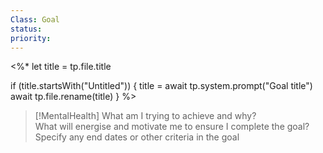 ```yaml
---
Class: Goal
status: 
priority: 
---
```

<%*
let title = tp.file.title

if (title.startsWith("Untitled")) {
	title = await tp.system.prompt("Goal title")
	await tp.file.rename(title)
}
%>

>[!MentalHealth] 
What am I trying to achieve and why?  
 What will energise and motivate me to ensure I complete the goal?
 Specify any end dates or other criteria in the goal


